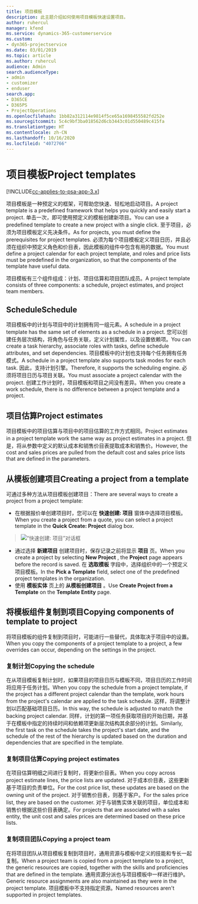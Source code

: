 ```yaml
---
title: 项目模板
description: 此主题介绍如何使用项目模板快速设置项目。
author: ruhercul
manager: kfend
ms.service: dynamics-365-customerservice
ms.custom:
- dyn365-projectservice
ms.date: 03/01/2019
ms.topic: article
ms.author: ruhercul
audience: Admin
search.audienceType:
- admin
- customizer
- enduser
search.app:
- D365CE
- D365PS
- ProjectOperations
ms.openlocfilehash: 1bb82a312114e9814f5ce65a1698455582fd252e
ms.sourcegitcommit: 5c4c9bf3ba018562d6cb3443c01d550489c415fa
ms.translationtype: HT
ms.contentlocale: zh-CN
ms.lasthandoff: 10/16/2020
ms.locfileid: "4072766"
---
```

# <a name="project-templates"></a><span data-ttu-id="a6e96-103">项目模板</span><span class="sxs-lookup"><span data-stu-id="a6e96-103">Project templates</span></span> 

[!INCLUDE[cc-applies-to-psa-app-3.x](../includes/cc-applies-to-psa-app-3x.md)]

<span data-ttu-id="a6e96-104">项目模板是一种预定义的框架，可帮助您快速、轻松地启动项目。</span><span class="sxs-lookup"><span data-stu-id="a6e96-104">A project template is a predefined framework that helps you quickly and easily start a project.</span></span> <span data-ttu-id="a6e96-105">单击一次，即可使用预定义的模板创建新项目。</span><span class="sxs-lookup"><span data-stu-id="a6e96-105">You can use a predefined template to create a new project with a single click.</span></span> <span data-ttu-id="a6e96-106">至于项目，必须为项目模板定义先决条件。</span><span class="sxs-lookup"><span data-stu-id="a6e96-106">As for projects, you must define the prerequisites for project templates.</span></span> <span data-ttu-id="a6e96-107">必须为每个项目模板定义项目日历，并且必须在组织中预定义角色和价目表，因此模板的组件中包含有用的数据。</span><span class="sxs-lookup"><span data-stu-id="a6e96-107">You must define a project calendar for each project template, and roles and price lists must be predefined in the organization, so that the components of the template have useful data.</span></span>

<span data-ttu-id="a6e96-108">项目模板有三个组件组成：计划、项目估算和项目团队成员。</span><span class="sxs-lookup"><span data-stu-id="a6e96-108">A project template consists of three components: a schedule, project estimates, and project team members.</span></span>

## <a name="schedule"></a><span data-ttu-id="a6e96-109">Schedule</span><span class="sxs-lookup"><span data-stu-id="a6e96-109">Schedule</span></span>

<span data-ttu-id="a6e96-110">项目模板中的计划与项目中的计划拥有同一组元素。</span><span class="sxs-lookup"><span data-stu-id="a6e96-110">A schedule in a project template has the same set of elements as a schedule in a project.</span></span> <span data-ttu-id="a6e96-111">您可以创建任务层次结构，将角色与任务关联，定义计划属性，以及设置依赖项。</span><span class="sxs-lookup"><span data-stu-id="a6e96-111">You can create a task hierarchy, associate roles with tasks, define schedule attributes, and set dependencies.</span></span> <span data-ttu-id="a6e96-112">项目模板中的计划也支持每个任务拥有任务模式。</span><span class="sxs-lookup"><span data-stu-id="a6e96-112">A schedule in a project template also supports task modes for each task.</span></span> <span data-ttu-id="a6e96-113">因此，支持计划引擎。</span><span class="sxs-lookup"><span data-stu-id="a6e96-113">Therefore, it supports the scheduling engine.</span></span> <span data-ttu-id="a6e96-114">必须将项目日历与项目关联。</span><span class="sxs-lookup"><span data-stu-id="a6e96-114">You must associate a project calendar with the project.</span></span> <span data-ttu-id="a6e96-115">创建工作计划时，项目模板和项目之间没有差异。</span><span class="sxs-lookup"><span data-stu-id="a6e96-115">When you create a work schedule, there is no difference between a project template and a project.</span></span>

## <a name="project-estimates"></a><span data-ttu-id="a6e96-116">项目估算</span><span class="sxs-lookup"><span data-stu-id="a6e96-116">Project estimates</span></span>

<span data-ttu-id="a6e96-117">项目模板中的项目估算与项目中的项目估算的工作方式相同。</span><span class="sxs-lookup"><span data-stu-id="a6e96-117">Project estimates in a project template work the same way as project estimates in a project.</span></span> <span data-ttu-id="a6e96-118">但是，将从参数中定义的默认成本和销售价目表提取成本和销售价。</span><span class="sxs-lookup"><span data-stu-id="a6e96-118">However, the cost and sales prices are pulled from the default cost and sales price lists that are defined in the parameters.</span></span>

## <a name="creating-a-project-from-a-template"></a><span data-ttu-id="a6e96-119">从模板创建项目</span><span class="sxs-lookup"><span data-stu-id="a6e96-119">Creating a project from a template</span></span>
 
<span data-ttu-id="a6e96-120">可通过多种方法从项目模板创建项目：</span><span class="sxs-lookup"><span data-stu-id="a6e96-120">There are several ways to create a project from a project template:</span></span>

- <span data-ttu-id="a6e96-121">在根据报价单创建项目时，您可以在 **快速创建: 项目** 窗体中选择项目模板。</span><span class="sxs-lookup"><span data-stu-id="a6e96-121">When you create a project from a quote, you can select a project template in the **Quick Create: Project** dialog box.</span></span>

> ![“快速创建: 项目”对话框](media/project-11.png)

- <span data-ttu-id="a6e96-123">通过选择 **新建项目** 创建项目时，保存记录之前将显示 **项目** 页。</span><span class="sxs-lookup"><span data-stu-id="a6e96-123">When you create a project by selecting **New Project** , the **Project** page appears before the record is saved.</span></span> <span data-ttu-id="a6e96-124">在 **选取模板** 字段中，选择组织中的一个预定义项目模板。</span><span class="sxs-lookup"><span data-stu-id="a6e96-124">In the **Pick a Template** field, select one of the predefined project templates in the organization.</span></span>
- <span data-ttu-id="a6e96-125">使用 **模板实体** 页上的 **从模板创建项目** 。</span><span class="sxs-lookup"><span data-stu-id="a6e96-125">Use **Create Project from a Template** on the **Template Entity** page.</span></span>

## <a name="copying-components-of-template-to-project"></a><span data-ttu-id="a6e96-126">将模板组件复制到项目</span><span class="sxs-lookup"><span data-stu-id="a6e96-126">Copying components of template to project</span></span>

<span data-ttu-id="a6e96-127">将项目模板的组件复制到项目时，可能进行一些替代，具体取决于项目中的设置。</span><span class="sxs-lookup"><span data-stu-id="a6e96-127">When you copy the components of a project template to a project, a few overrides can occur, depending on the settings in the project.</span></span>

### <a name="copying-the-schedule"></a><span data-ttu-id="a6e96-128">复制计划</span><span class="sxs-lookup"><span data-stu-id="a6e96-128">Copying the schedule</span></span>

<span data-ttu-id="a6e96-129">在从项目模板复制计划时，如果项目的项目日历与模板不同，项目日历的工作时间将应用于任务计划。</span><span class="sxs-lookup"><span data-stu-id="a6e96-129">When you copy the schedule from a project template, if the project has a different project calendar than the template, work hours from the project's calendar are applied to the task schedule.</span></span> <span data-ttu-id="a6e96-130">这样，将调整计划以匹配基础项目日历。</span><span class="sxs-lookup"><span data-stu-id="a6e96-130">In this way, the schedule is adjusted to match the backing project calendar.</span></span> <span data-ttu-id="a6e96-131">同样，计划的第一项任务获取项目的开始日期，并基于在模板中指定的持续时间和依赖项更新层次结构其余部分的计划。</span><span class="sxs-lookup"><span data-stu-id="a6e96-131">Similarly, the first task on the schedule takes the project's start date, and the schedule of the rest of the hierarchy is updated based on the duration and dependencies that are specified in the template.</span></span> 

### <a name="copying-project-estimates"></a><span data-ttu-id="a6e96-132">复制项目估算</span><span class="sxs-lookup"><span data-stu-id="a6e96-132">Copying project estimates</span></span> 

<span data-ttu-id="a6e96-133">在项目估算明细之间进行复制时，将更新价目表。</span><span class="sxs-lookup"><span data-stu-id="a6e96-133">When you copy across project estimate lines, the price lists are updated.</span></span> <span data-ttu-id="a6e96-134">对于成本价目表，这些更新基于项目的负责单位。</span><span class="sxs-lookup"><span data-stu-id="a6e96-134">For the cost price list, these updates are based on the owning unit of the project.</span></span> <span data-ttu-id="a6e96-135">对于销售价目表，则基于客户。</span><span class="sxs-lookup"><span data-stu-id="a6e96-135">For the sales price list, they are based on the customer.</span></span> <span data-ttu-id="a6e96-136">对于与销售实体关联的项目，单位成本和销售价根据这些价目表确定。</span><span class="sxs-lookup"><span data-stu-id="a6e96-136">For projects that are associated with a sales entity, the unit cost and sales prices are determined based on these price lists.</span></span>

### <a name="copying-a-project-team"></a><span data-ttu-id="a6e96-137">复制项目团队</span><span class="sxs-lookup"><span data-stu-id="a6e96-137">Copying a project team</span></span>

<span data-ttu-id="a6e96-138">在将项目团队从项目模板复制到项目时，通用资源与模板中定义的技能和专长一起复制。</span><span class="sxs-lookup"><span data-stu-id="a6e96-138">When a project team is copied from a project template to a project, the generic resources are copied, together with the skills and proficiencies that are defined in the template.</span></span> <span data-ttu-id="a6e96-139">通用资源分派也与项目模板中一样进行维护。</span><span class="sxs-lookup"><span data-stu-id="a6e96-139">Generic resource assignments are also maintained as they were in the project template.</span></span> <span data-ttu-id="a6e96-140">项目模板中不支持指定资源。</span><span class="sxs-lookup"><span data-stu-id="a6e96-140">Named resources aren't supported in project templates.</span></span>
